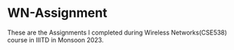 # WN-Assignment

These are the Assignments I completed during Wireless Networks(CSE538) course in IIITD in Monsoon 2023.
